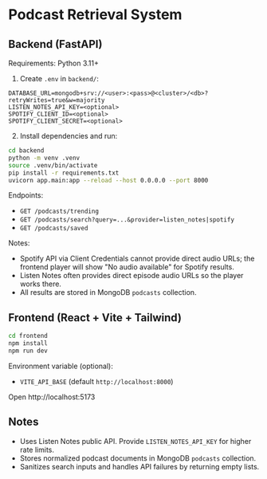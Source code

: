 # Podcast Retrieval System

## Backend (FastAPI)

Requirements: Python 3.11+

1. Create `.env` in `backend/`:

```
DATABASE_URL=mongodb+srv://<user>:<pass>@<cluster>/<db>?retryWrites=true&w=majority
LISTEN_NOTES_API_KEY=<optional>
SPOTIFY_CLIENT_ID=<optional>
SPOTIFY_CLIENT_SECRET=<optional>
```

2. Install dependencies and run:

```bash
cd backend
python -m venv .venv
source .venv/bin/activate
pip install -r requirements.txt
uvicorn app.main:app --reload --host 0.0.0.0 --port 8000
```

Endpoints:
- `GET /podcasts/trending`
- `GET /podcasts/search?query=...&provider=listen_notes|spotify`
- `GET /podcasts/saved`

Notes:
- Spotify API via Client Credentials cannot provide direct audio URLs; the frontend player will show "No audio available" for Spotify results.
- Listen Notes often provides direct episode audio URLs so the player works there.
- All results are stored in MongoDB `podcasts` collection.

## Frontend (React + Vite + Tailwind)

```bash
cd frontend
npm install
npm run dev
```

Environment variable (optional):
- `VITE_API_BASE` (default `http://localhost:8000`)

Open http://localhost:5173

## Notes
- Uses Listen Notes public API. Provide `LISTEN_NOTES_API_KEY` for higher rate limits.
- Stores normalized podcast documents in MongoDB `podcasts` collection.
- Sanitizes search inputs and handles API failures by returning empty lists.
